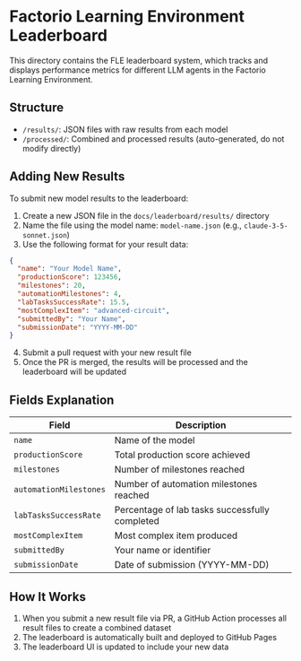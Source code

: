 # Factorio Learning Environment Leaderboard

This directory contains the FLE leaderboard system, which tracks and displays performance metrics for different LLM agents in the Factorio Learning Environment.

## Structure

- `/results/`: JSON files with raw results from each model
- `/processed/`: Combined and processed results (auto-generated, do not modify directly)

## Adding New Results

To submit new model results to the leaderboard:

1. Create a new JSON file in the `docs/leaderboard/results/` directory
2. Name the file using the model name: `model-name.json` (e.g., `claude-3-5-sonnet.json`)
3. Use the following format for your result data:

```json
{
  "name": "Your Model Name",
  "productionScore": 123456,
  "milestones": 20,
  "automationMilestones": 4,
  "labTasksSuccessRate": 15.5,
  "mostComplexItem": "advanced-circuit",
  "submittedBy": "Your Name",
  "submissionDate": "YYYY-MM-DD"
}
```

4. Submit a pull request with your new result file
5. Once the PR is merged, the results will be processed and the leaderboard will be updated

## Fields Explanation

| Field                  | Description                                    |
| ---------------------- | ---------------------------------------------- |
| `name`                 | Name of the model                              |
| `productionScore`      | Total production score achieved                |
| `milestones`           | Number of milestones reached                   |
| `automationMilestones` | Number of automation milestones reached        |
| `labTasksSuccessRate`  | Percentage of lab tasks successfully completed |
| `mostComplexItem`      | Most complex item produced                     |
| `submittedBy`          | Your name or identifier                        |
| `submissionDate`       | Date of submission (YYYY-MM-DD)                |

## How It Works

1. When you submit a new result file via PR, a GitHub Action processes all result files to create a combined dataset
2. The leaderboard is automatically built and deployed to GitHub Pages
3. The leaderboard UI is updated to include your new data
